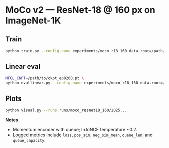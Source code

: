 # MoCo v2 — ResNet-18 @ 160 px on ImageNet-1K

## Train
```bash
python train.py --config-name experiments/moco_r18_160 data.root=/path/to/imagenet
```

## Linear eval

```bash
MFCL_CKPT=/path/to/ckpt_ep0200.pt \
python evallinear.py --config-name experiments/moco_r18_160 data.root=/path/to/imagenet
```

## Plots

```bash
python visual.py --runs runs/moco_resnet18_160/2025...
```

**Notes**

* Momentum encoder with queue; InfoNCE temperature ~0.2.
* Logged metrics include `loss`, `pos_sim`, `neg_sim_mean`, `queue_len`, and `queue_capacity`.

